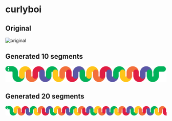 # curlyboi


## Original
![original](results/original.svg)

## Generated 10 segments
![generated](results/generated_10.svg)


## Generated 20 segments
![generated](results/generated_20.svg)
